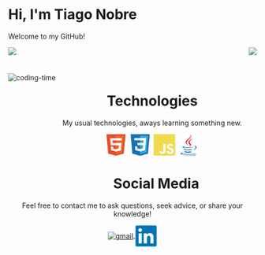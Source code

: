 # Hi, I'm Tiago Nobre 
<p>Welcome to my GitHub!</p>

<div>
  <img  height="180em" src="https://github-readme-stats.vercel.app/api?username=brunosen4s&show_icons=true&theme=dark&include_all_commits=true&count_private=true"/>
  <img align="right" height="180em" src="https://github-readme-stats.vercel.app/api/top-langs/?username=brunosen4s&layout=compact&langs_count=16&theme=dark"/>
</div>
<br>
<div  align="center"> 

<div  align="center"> 
  <div style="display: inline_block"><br>
    <img align="left" height="250" alt="coding-time" src="code.gif">
    <h1 align="center">Technologies</h1>
    <p>My usual technologies, aways learning something new.</p>
    <img align="center" height="45" width="45" alt="html-icon" src="https://raw.githubusercontent.com/devicons/devicon/master/icons/html5/html5-original.svg">
    <img align="center" height="45" width="45" alt="css-icon" src="https://raw.githubusercontent.com/devicons/devicon/master/icons/css3/css3-original.svg">
     <img align="center" height="45" width="45" alt="js-icon"  src="https://raw.githubusercontent.com/devicons/devicon/master/icons/javascript/javascript-plain.svg">
     <img align="center" height="45" width="45" alt="java-icon" src="https://raw.githubusercontent.com/devicons/devicon/master/icons/java/java-original.svg">
   </div>
    

  <h1 align="center">Social Media</h1>
  <div
  <p>Feel free to contact me to ask questions, seek advice, or share your knowledge!</p>
    <a href = "mailto: brunosen4s@gmail.com">
        <img align="center" width="49" height="49" src="https://img.icons8.com/3d-fluency/94/gmail.png" alt="gmail"/>
    </a>
    <a href = "https://www.linkedin.com/in/brunosen4/">
         <img align="center" height="45" width="45"  alt="linedin-icon" src="https://raw.githubusercontent.com/devicons/devicon/master/icons/linkedin/linkedin-original.svg">
    </a>
</div>
